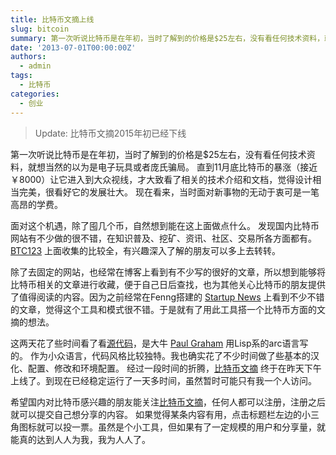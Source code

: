 ```yaml
---
title: 比特币文摘上线
slug: bitcoin
summary: 第一次听说比特币是在年初，当时了解到的价格是$25左右，没有看任何技术资料，就想当然的以为是电子玩具或者庞氏骗局。
date: '2013-07-01T00:00:00Z'
authors:
  - admin
tags:
  - 比特币
categories:
  - 创业
---
```


> Update: 比特币文摘2015年初已经下线

第一次听说比特币是在年初，当时了解到的价格是$25左右，没有看任何技术资料，就想当然的以为是电子玩具或者庞氏骗局。
直到11月底比特币的暴涨（接近￥8000）让它进入到大众视线，才大致看了相关的技术介绍和文档，觉得设计相当完美，很看好它的发展壮大。
现在看来，当时面对新事物的无动于衷可是一笔高昂的学费。

面对这个机遇，除了囤几个币，自然想到能在这上面做点什么。
发现国内比特币网站有不少做的很不错，在知识普及、挖矿、资讯、社区、交易所各方面都有。
[BTC123](http://www.btc123.com) 上面收集的比较全，有兴趣深入了解的朋友可以多上去转转。

除了去固定的网站，也经常在博客上看到有不少写的很好的文章，所以想到能够将比特币相关的文章进行收藏，便于自己日后查找，也为其他关心比特币的朋友提供了值得阅读的内容。因为之前经常在Fenng搭建的 [Startup News](http://news.dbanotes.net/) 上看到不少不错的文章，觉得这个工具和模式很不错。于是就有了用此工具搭一个比特币方面的文摘的想法。


这两天花了些时间看了看[源代码](https://github.com/arclanguage/anarki)，是大牛 [Paul Graham](http://baike.baidu.com/view/5157078.htm) 用Lisp系的arc语言写的。
作为小众语言，代码风格比较独特。我也确实花了不少时间做了些基本的汉化、配置、修改和环境配置。
经过一段时间的折腾，[比特币文摘](http://btc.yanxi.com/) 终于在昨天下午上线了。到现在已经稳定运行了一天多时间，虽然暂时可能只有我一个人访问。

希望国内对比特币感兴趣的朋友能关注[比特币文摘](http://btc.yanxi.com/)，任何人都可以注册，注册之后就可以提交自己想分享的内容。
如果觉得某条内容有用，点击标题栏左边的小三角图标就可以投一票。虽然是个小工具，但如果有了一定规模的用户和分享量，就能真的达到人人为我，我为人人了。

